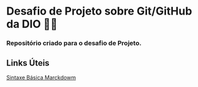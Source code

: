 # Desafio de Projeto sobre Git/GitHub da DIO 🧑‍🎓
### Repositório criado para o desafio de Projeto.

## Links Úteis
[Sintaxe Básica Marckdowm](https://markdownguide.org/basic-syntax/)

